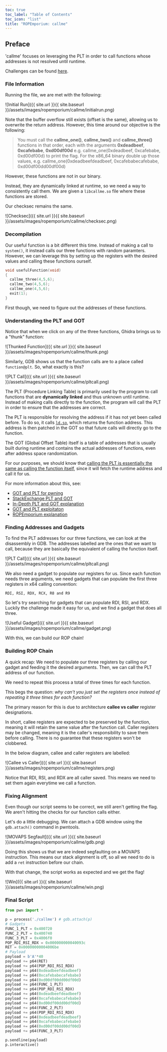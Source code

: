 ```yaml
---
toc: true
toc_label: "Table of Contents"
toc_icon: "list"
title: "ROPEmporium: callme"
---
```

## Preface
'callme' focuses on leveraging the PLT in order to call functions whose addresses is not resolved until runtime.

Challenges can be found [here](https://ropemporium.com/).
### File Information
Running the file, we are met with the following:

![Initial Run]({{ site.url }}{{ site.baseurl }}/assets/images/ropemporium/callme/initialrun.png)

Note that the buffer overflow still exists (offset is the same), allowing us to overwrite the return address. However, this time around our objective is the following:

>You must call the **callme_one()**, **callme_two()** and **callme_three()** functions in that order, each with the arguments **0xdeadbeef**, **0xcafebabe**, **0xd00df00d** e.g. callme_one(0xdeadbeef, 0xcafebabe, 0xd00df00d) to print the flag. For the x86_64 binary double up those values, e.g. callme_one(0xdeadbeefdeadbeef, 0xcafebabecafebabe, 0xd00df00dd00df00d)

However, these functions are not in our binary. 

Instead, they are dynamically linked at runtime, so we need a way to consistently call them. We are given a `libcallme.so` file where these functions are stored.

Our checksec remains the same.

![Checksec]({{ site.url }}{{ site.baseurl }}/assets/images/ropemporium/callme/checksec.png)
### Decompilation
Our useful function is a bit different this time. Instead of making a call to `system()`, it instead calls our three functions with random paramters. However, we can leverage this by setting up the registers with the desired values and calling these functions ourself. 
```c
void usefulFunction(void)
{
  callme_three(4,5,6);
  callme_two(4,5,6);
  callme_one(4,5,6);
  exit(1);
}
```
First though, we need to figure out the addresses of these functions.

### Understanding the PLT and GOT
Notice that when we click on any of the three functions, Ghidra brings us to a "thunk" function:

![Thunked Function]({{ site.url }}{{ site.baseurl }}/assets/images/ropemporium/callme/thunk.png)

Similarly, GDB shows us that the function calls are to a place called `function@plt`. So, what exactly is this?

![PLT Call]({{ site.url }}{{ site.baseurl }}/assets/images/ropemporium/callme/pltcall.png)

The PLT (Procedure Linking Table) is primarily used by the program to call functions that are **dynamically linked** and thus unknown until runtime. Instead of making calls directly to the function, the program will call the PLT in order to ensure that the addresses are correct.

The PLT is responsible for resolving the address if it has not yet been called before. To do so, it calls [`ld.so`](https://man7.org/linux/man-pages/man8/ld.so.8.html), which returns the function address. This address is then patched in the GOT so that future calls will directly go to the function.

The GOT (Global Offset Table) itself is a table of addresses that is usually built during runtime and contains the actual addresses of functions, even after address space randomization.

For our purposes, we should know that <u>calling the PLT is essentially the same as calling the function itself</u>, since it will fetch the runtime address and call it for us.

For more information about this, see:
- [GOT and PLT for pwning](https://systemoverlord.com/2017/03/19/got-and-plt-for-pwning.html)
- [StackExchange PLT and GOT](https://reverseengineering.stackexchange.com/questions/1992/what-is-plt-got)
- [In-Depth PLT and GOT explanation](https://www.technovelty.org/linux/plt-and-got-the-key-to-code-sharing-and-dynamic-libraries.html)
- [GOT and PLT exploitaton](https://ir0nstone.gitbook.io/notes/types/stack/aslr/plt_and_got)
- [ROPEmporium explanation](https://ropemporium.com/guide.html#Appendix%20A)

### Finding Addresses and Gadgets
To find the PLT addresses for our three functions, we can look at the disassembly in GDB. The addresses labelled are the ones that we want to call, because they are basically the equivalent of calling the function itself.

![PLT Call]({{ site.url }}{{ site.baseurl }}/assets/images/ropemporium/callme/pltcall.png)

We also need a gadget to populate our registers for us. Since each function needs three arguments, we need gadgets that can populate the first three registers in x64 calling convention:

`RDI, RSI, RDX, RCX, R8 and R9`

So let's try searching for gadgets that can populate RDI, RSI, and RDX. Luckily the challenge made it easy for us, and we find a gadget that does all three.

![Useful Gadget]({{ site.url }}{{ site.baseurl }}/assets/images/ropemporium/callme/gadget.png)

With this, we can build our ROP chain!
### Building ROP Chain
A quick recap:
We need to populate our three registers by calling our gadget and feeding it the desired arguments. Then, we can call the PLT address of our function.

We need to repeat this process a total of three times for each function.

This begs the question: *why can't you just set the registers once instead of repeating it three times for each function?*

The primary reason for this is due to architecture **callee vs caller** register designations.

In short, callee registers are expected to be preserved by the function, meaning it will retain the same value after the function call. Caller registers may be changed, meaning it is the caller's responsibility to save them before calling. There is no guarantee that these registers won't be clobbered.

In the below diagram, callee and caller registers are labelled:

![Callee vs Caller]({{ site.url }}{{ site.baseurl }}/assets/images/ropemporium/callme/registers.png)

Notice that RDI, RSI, and RDX are all caller saved. This means we need to set them again everytime we call a function.
### Fixing Alignment
Even though our script seems to be correct, we still aren't getting the flag. We aren't hitting the checks for our function calls either.

Let's do a little debugging. We can attach a GDB window using the `gdb.attach()` command in pwntools.

![MOVAPS Segfault]({{ site.url }}{{ site.baseurl }}/assets/images/ropemporium/callme/gdb.png)

Doing this shows us that we are indeed segfaulting on a MOVAPS instruction. This means our stack alignment is off, so all we need to do is add a `ret` instruction before our chain.

With that change, the script works as expected and we get the flag!

![Win]({{ site.url }}{{ site.baseurl }}/assets/images/ropemporium/callme/win.png)
### Final Script
```python
from pwn import *

p = process('./callme') # gdb.attach(p)
# Gadgets
FUNC_1_PLT = 0x400720
FUNC_2_PLT = 0x400740
FUNC_3_PLT = 0x4006f0
POP_RDI_RSI_RDX = 0x000000000040093c
RET = 0x00000000004006be
# Payload
payload = b'A'*40
payload += p64(RET)
payload += p64(POP_RDI_RSI_RDX)
payload += p64(0xdeadbeefdeadbeef)
payload += p64(0xcafebabecafebabe)
payload += p64(0xd00df00dd00df00d)
payload += p64(FUNC_1_PLT)
payload += p64(POP_RDI_RSI_RDX)
payload += p64(0xdeadbeefdeadbeef)
payload += p64(0xcafebabecafebabe)
payload += p64(0xd00df00dd00df00d)
payload += p64(FUNC_2_PLT)
payload += p64(POP_RDI_RSI_RDX)
payload += p64(0xdeadbeefdeadbeef)
payload += p64(0xcafebabecafebabe)
payload += p64(0xd00df00dd00df00d)
payload += p64(FUNC_3_PLT)

p.sendline(payload)
p.interactive()
```